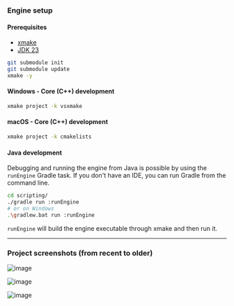 ### Engine setup
#### Prerequisites
- [xmake](https://xmake.io/#/guide/installation)
- [JDK 23](https://www.oracle.com/java/technologies/downloads/#java23)

```bash
git submodule init
git submodule update
xmake -y
```
#### Windows - Core (C++) development
```bash
xmake project -k vsxmake
```
#### macOS - Core (C++) development
```bash
xmake project -k cmakelists
```

#### Java development
Debugging and running the engine from Java is possible by using the `runEngine` Gradle task.
If you don't have an IDE, you can run Gradle from the command line.
```bash
cd scripting/
./gradle run :runEngine
# or on Windows
.\gradlew.bat run :runEngine
```
`runEngine` will build the engine executable through xmake and then run it.

---
### Project screenshots (from recent to older)

![image](https://github.com/user-attachments/assets/09cd7a0f-4a6e-4b5c-82f4-40235a002d75)

![image](https://github.com/user-attachments/assets/3ae0ce3c-48b8-4360-9f0e-f2bcdb324066)

![image](https://github.com/user-attachments/assets/84e251d1-14e5-49e1-8f9a-f6c5a714ec71)
